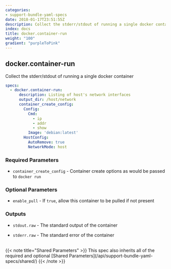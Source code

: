 ```yaml
---
categories:
- support-bundle-yaml-specs
date: 2018-01-17T23:51:55Z
description: Collect the stderr/stdout of running a single docker container
index: docs
title: docker.container-run
weight: "100"
gradient: "purpleToPink"
---
```


## docker.container-run

Collect the stderr/stdout of running a single docker container


```yaml
specs:
  - docker.container-run:
      description: Listing of host's network interfaces
      output_dir: /host/network
      container_create_config:
        Config:
          Cmd:
            - ip
            - addr
            - show
          Image: 'debian:latest'
        HostConfig:
          AutoRemove: true
          NetworkMode: host
```

    
### Required Parameters


- `container_create_config` - Container create options as would be passed to `docker run`


    
### Optional Parameters


- `enable_pull` - If `true`, allow this container to be pulled if not present


    
### Outputs


- `stdout.raw` - The standard output of the container

- `stderr.raw` - The standard error of the container

    
<br>
{{< note title="Shared Parameters" >}}
This spec also inherits all of the required and optional [Shared Parameters](/api/support-bundle-yaml-specs/shared/)
{{< /note >}}
    
    